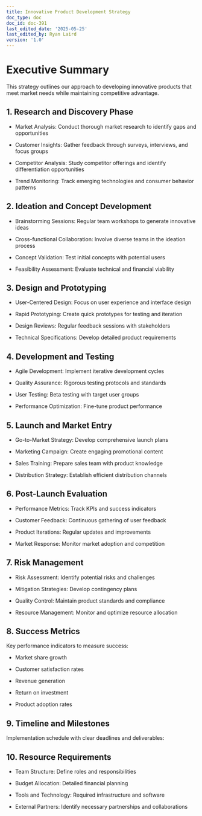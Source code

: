 ```yaml
---
title: Innovative Product Development Strategy
doc_type: doc
doc_id: doc-391
last_edited_date: '2025-05-25'
last_edited_by: Ryan Laird
version: '1.0'
---
```


# Executive Summary

This strategy outlines our approach to developing innovative products that meet market needs while maintaining competitive advantage.

## 1. Research and Discovery Phase

- Market Analysis: Conduct thorough market research to identify gaps and opportunities

- Customer Insights: Gather feedback through surveys, interviews, and focus groups

- Competitor Analysis: Study competitor offerings and identify differentiation opportunities

- Trend Monitoring: Track emerging technologies and consumer behavior patterns

## 2. Ideation and Concept Development

- Brainstorming Sessions: Regular team workshops to generate innovative ideas

- Cross-functional Collaboration: Involve diverse teams in the ideation process

- Concept Validation: Test initial concepts with potential users

- Feasibility Assessment: Evaluate technical and financial viability

## 3. Design and Prototyping

- User-Centered Design: Focus on user experience and interface design

- Rapid Prototyping: Create quick prototypes for testing and iteration

- Design Reviews: Regular feedback sessions with stakeholders

- Technical Specifications: Develop detailed product requirements

## 4. Development and Testing

- Agile Development: Implement iterative development cycles

- Quality Assurance: Rigorous testing protocols and standards

- User Testing: Beta testing with target user groups

- Performance Optimization: Fine-tune product performance

## 5. Launch and Market Entry

- Go-to-Market Strategy: Develop comprehensive launch plans

- Marketing Campaign: Create engaging promotional content

- Sales Training: Prepare sales team with product knowledge

- Distribution Strategy: Establish efficient distribution channels

## 6. Post-Launch Evaluation

- Performance Metrics: Track KPIs and success indicators

- Customer Feedback: Continuous gathering of user feedback

- Product Iterations: Regular updates and improvements

- Market Response: Monitor market adoption and competition

## 7. Risk Management

- Risk Assessment: Identify potential risks and challenges

- Mitigation Strategies: Develop contingency plans

- Quality Control: Maintain product standards and compliance

- Resource Management: Monitor and optimize resource allocation

## 8. Success Metrics

Key performance indicators to measure success:

- Market share growth

- Customer satisfaction rates

- Revenue generation

- Return on investment

- Product adoption rates

## 9. Timeline and Milestones

Implementation schedule with clear deadlines and deliverables:

<!-- Unsupported block type: table -->

## 10. Resource Requirements

- Team Structure: Define roles and responsibilities

- Budget Allocation: Detailed financial planning

- Tools and Technology: Required infrastructure and software

- External Partners: Identify necessary partnerships and collaborations
